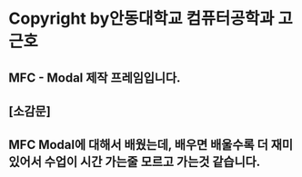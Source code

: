 # Copyright by안동대학교 컴퓨터공학과 고근호
## MFC - Modal 제작 프레임입니다.

## [소감문] 
## MFC Modal에 대해서 배웠는데, 배우면 배울수록 더 재미있어서 수업이 시간 가는줄 모르고 가는것 같습니다.
